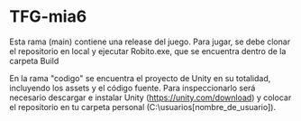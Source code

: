 # TFG-mia6

Esta rama (main) contiene una release del juego. 
Para jugar, se debe clonar el repositorio en local y ejecutar Robito.exe, que se encuentra dentro de la carpeta Build

En la rama "codigo" se encuentra el proyecto de Unity en su totalidad, incluyendo los assets y el código fuente. Para inspeccionarlo será necesario descargar e instalar Unity (https://unity.com/download) y colocar el repositorio en tu carpeta personal (C:\usuarios\[nombre_de_usuario]\).